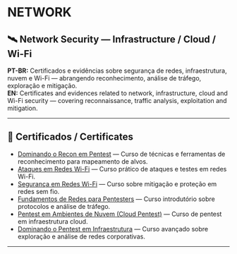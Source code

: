 # NETWORK

## 🛰️ Network Security — Infrastructure / Cloud / Wi-Fi

**PT-BR:** Certificados e evidências sobre segurança de redes, infraestrutura, nuvem e Wi-Fi — abrangendo reconhecimento, análise de tráfego, exploração e mitigação.  
**EN:** Certificates and evidences related to network, infrastructure, cloud and Wi-Fi security — covering reconnaissance, traffic analysis, exploitation and mitigation.

---

## 📜 Certificados / Certificates

- [Dominando o Recon em Pentest](./evidence/Dominando%20o%20Recon%20em%20Pentest.pdf) — Curso de técnicas e ferramentas de reconhecimento para mapeamento de alvos.  
- [Ataques em Redes Wi-Fi](./evidence/Ataques%20em%20Redes%20Wi-Fi.pdf) — Curso prático de ataques e testes em redes Wi-Fi.  
- [Segurança em Redes Wi-Fi](./evidence/Segurança%20em%20Redes%20Wi-Fi.pdf) — Curso sobre mitigação e proteção em redes sem fio.  
- [Fundamentos de Redes para Pentesters](./evidence/Fundamentos%20de%20Redes%20para%20Pentesters.pdf) — Curso introdutório sobre protocolos e análise de tráfego.  
- [Pentest em Ambientes de Nuvem (Cloud Pentest)](./evidence/Pentest%20em%20Ambientes%20de%20Nuvem.pdf) — Curso de pentest em infraestrutura cloud.  
- [Dominando o Pentest em Infraestrutura](./evidence/Dominando%20o%20Pentest%20em%20Infraestrutura.pdf) — Curso avançado sobre exploração e análise de redes corporativas.

---
